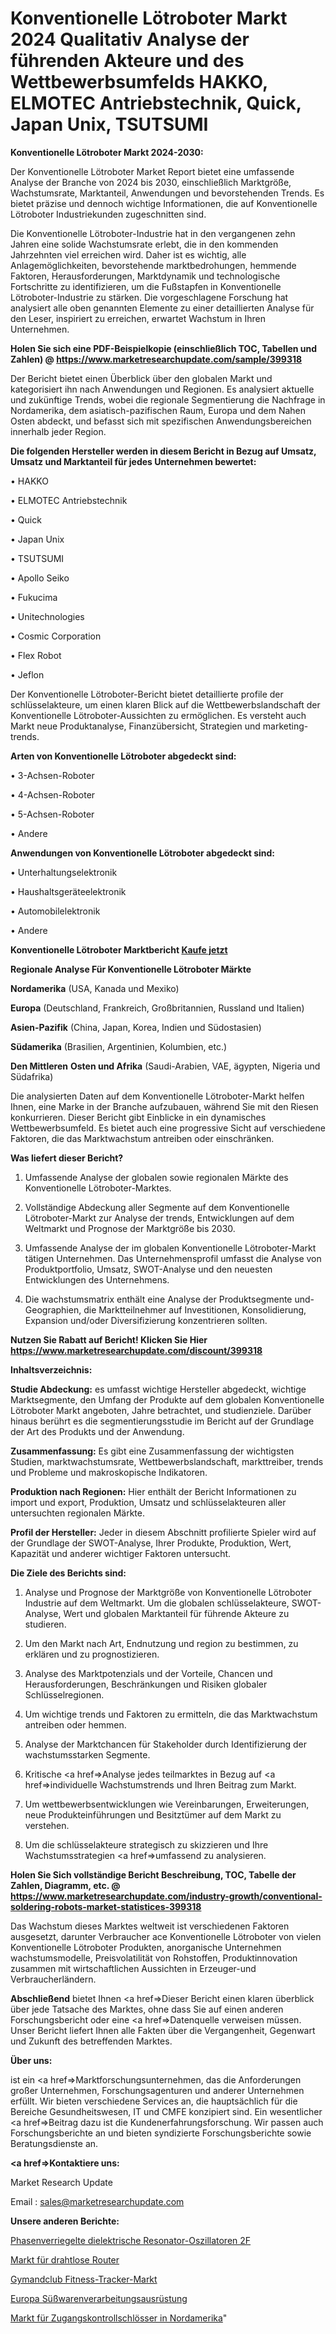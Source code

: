 # Konventionelle Lötroboter Markt 2024 Qualitativ Analyse der führenden Akteure und des Wettbewerbsumfelds HAKKO, ELMOTEC Antriebstechnik, Quick, Japan Unix, TSUTSUMI

<strong>Konventionelle Lötroboter Markt 2024-2030:</strong>

Der Konventionelle Lötroboter Market Report bietet eine umfassende Analyse der Branche von 2024 bis 2030, einschließlich Marktgröße, Wachstumsrate, Marktanteil, Anwendungen und bevorstehenden Trends. Es bietet präzise und dennoch wichtige Informationen, die auf Konventionelle Lötroboter Industriekunden zugeschnitten sind.

Die Konventionelle Lötroboter-Industrie hat in den vergangenen zehn Jahren eine solide Wachstumsrate erlebt, die in den kommenden Jahrzehnten viel erreichen wird. Daher ist es wichtig, alle Anlagemöglichkeiten, bevorstehende marktbedrohungen, hemmende Faktoren, Herausforderungen, Marktdynamik und technologische Fortschritte zu identifizieren, um die Fußstapfen in Konventionelle Lötroboter-Industrie zu stärken. Die vorgeschlagene Forschung hat analysiert alle oben genannten Elemente zu einer detaillierten Analyse für den Leser, inspiriert zu erreichen, erwartet Wachstum in Ihren Unternehmen.

<strong>Holen Sie sich eine PDF-Beispielkopie (einschließlich TOC, Tabellen und Zahlen) @
</strong><strong><a href=https://www.marketresearchupdate.com/sample/399318><strong>https://www.marketresearchupdate.com/sample/399318</u></font></a></strong></strong>

Der Bericht bietet einen Überblick über den globalen Markt und kategorisiert ihn nach Anwendungen und Regionen. Es analysiert aktuelle und zukünftige Trends, wobei die regionale Segmentierung die Nachfrage in Nordamerika, dem asiatisch-pazifischen Raum, Europa und dem Nahen Osten abdeckt, und befasst sich mit spezifischen Anwendungsbereichen innerhalb jeder Region.

<strong>Die folgenden Hersteller werden in diesem Bericht in Bezug auf Umsatz, Umsatz und Marktanteil für jedes Unternehmen bewertet:</strong>

• HAKKO

• ELMOTEC Antriebstechnik

• Quick

• Japan Unix

• TSUTSUMI

• Apollo Seiko

• Fukucima

• Unitechnologies

• Cosmic Corporation

• Flex Robot

• Jeflon

Der Konventionelle Lötroboter-Bericht bietet detaillierte profile der schlüsselakteure, um einen klaren Blick auf die Wettbewerbslandschaft der Konventionelle Lötroboter-Aussichten zu ermöglichen. Es versteht auch Markt neue Produktanalyse, Finanzübersicht, Strategien und marketing-trends.

<strong>Arten von Konventionelle Lötroboter abgedeckt sind:</strong>

• 3-Achsen-Roboter

• 4-Achsen-Roboter

• 5-Achsen-Roboter

• Andere

<strong>Anwendungen von Konventionelle Lötroboter abgedeckt sind:</strong>

• Unterhaltungselektronik

• Haushaltsgeräteelektronik

• Automobilelektronik

• Andere

<strong>Konventionelle Lötroboter Marktbericht <a href=https://www.marketresearchupdate.com/buynow/399318>Kaufe jetzt</a></strong>

<strong>Regionale Analyse Für Konventionelle Lötroboter Märkte</strong>

<strong>Nordamerika</strong> (USA, Kanada und Mexiko)

<strong>Europa</strong> (Deutschland, Frankreich, Großbritannien, Russland und Italien)

<strong>Asien-Pazifik</strong> (China, Japan, Korea, Indien und Südostasien)

<strong>Südamerika</strong> (Brasilien, Argentinien, Kolumbien, etc.)

<strong>Den Mittleren</strong> <strong>Osten und Afrika</strong> (Saudi-Arabien, VAE, ägypten, Nigeria und Südafrika)

Die analysierten Daten auf dem Konventionelle Lötroboter-Markt helfen Ihnen, eine Marke in der Branche aufzubauen, während Sie mit den Riesen konkurrieren. Dieser Bericht gibt Einblicke in ein dynamisches Wettbewerbsumfeld. Es bietet auch eine progressive Sicht auf verschiedene Faktoren, die das Marktwachstum antreiben oder einschränken.

<strong>Was liefert dieser Bericht?</strong>

1. Umfassende Analyse der globalen sowie regionalen Märkte des Konventionelle Lötroboter-Marktes.

2. Vollständige Abdeckung aller Segmente auf dem Konventionelle Lötroboter-Markt zur Analyse der trends, Entwicklungen auf dem Weltmarkt und Prognose der Marktgröße bis 2030.

3. Umfassende Analyse der im globalen Konventionelle Lötroboter-Markt tätigen Unternehmen. Das Unternehmensprofil umfasst die Analyse von Produktportfolio, Umsatz, SWOT-Analyse und den neuesten Entwicklungen des Unternehmens.

4. Die wachstumsmatrix enthält eine Analyse der Produktsegmente und-Geographien, die Marktteilnehmer auf Investitionen, Konsolidierung, Expansion und/oder Diversifizierung konzentrieren sollten.

<strong>Nutzen Sie Rabatt auf Bericht! Klicken Sie Hier
</strong><strong><a href=https://www.marketresearchupdate.com/discount/399318>https://www.marketresearchupdate.com/discount/399318</b></u></font></strong></a>

<strong>Inhaltsverzeichnis:</strong>

<strong>Studie Abdeckung:</strong> es umfasst wichtige Hersteller abgedeckt, wichtige Marktsegmente, den Umfang der Produkte auf dem globalen Konventionelle Lötroboter Markt angeboten, Jahre betrachtet, und studienziele. Darüber hinaus berührt es die segmentierungsstudie im Bericht auf der Grundlage der Art des Produkts und der Anwendung.

<strong>Zusammenfassung:</strong> Es gibt eine Zusammenfassung der wichtigsten Studien, marktwachstumsrate, Wettbewerbslandschaft, markttreiber, trends und Probleme und makroskopische Indikatoren.

<strong>Produktion nach Regionen:</strong> Hier enthält der Bericht Informationen zu import und export, Produktion, Umsatz und schlüsselakteuren aller untersuchten regionalen Märkte.

<strong>Profil der Hersteller:</strong> Jeder in diesem Abschnitt profilierte Spieler wird auf der Grundlage der SWOT-Analyse, Ihrer Produkte, Produktion, Wert, Kapazität und anderer wichtiger Faktoren untersucht.

<strong>Die Ziele des Berichts sind:</strong>

1) Analyse und Prognose der Marktgröße von Konventionelle Lötroboter Industrie auf dem Weltmarkt.
Um die globalen schlüsselakteure, SWOT-Analyse, Wert und globalen Marktanteil für führende Akteure zu studieren.

2) Um den Markt nach Art, Endnutzung und region zu bestimmen, zu erklären und zu prognostizieren.

3) Analyse des Marktpotenzials und der Vorteile, Chancen und Herausforderungen, Beschränkungen und Risiken globaler Schlüsselregionen.

4) Um wichtige trends und Faktoren zu ermitteln, die das Marktwachstum antreiben oder hemmen.

5) Analyse der Marktchancen für Stakeholder durch Identifizierung der wachstumsstarken Segmente.

6) Kritische <a href=>Analyse</a> jedes teilmarktes in Bezug auf <a href=>individuelle</a> Wachstumstrends und Ihren Beitrag zum Markt.

7) Um wettbewerbsentwicklungen wie Vereinbarungen, Erweiterungen, neue Produkteinführungen und Besitztümer auf dem Markt zu verstehen.

8) Um die schlüsselakteure strategisch zu skizzieren und Ihre Wachstumsstrategien <a href=>umfassend</a> zu analysieren.

<strong>Holen Sie Sich vollständige Bericht Beschreibung, TOC, Tabelle der Zahlen, Diagramm, etc. @ </strong><strong><a href=https://www.marketresearchupdate.com/industry-growth/conventional-soldering-robots-market-statistices-399318>https://www.marketresearchupdate.com/industry-growth/conventional-soldering-robots-market-statistices-399318</a></font></strong>

Das Wachstum dieses Marktes weltweit ist verschiedenen Faktoren ausgesetzt, darunter Verbraucher ace Konventionelle Lötroboter von vielen Konventionelle Lötroboter Produkten, anorganische Unternehmen wachstumsmodelle, Preisvolatilität von Rohstoffen, Produktinnovation zusammen mit wirtschaftlichen Aussichten in Erzeuger-und Verbraucherländern.

<strong>Abschließend</strong> bietet Ihnen <a href=>Dieser</a> Bericht einen klaren überblick über jede Tatsache des Marktes, ohne dass Sie auf einen anderen Forschungsbericht oder eine <a href=>Datenquelle</a> verweisen müssen. Unser Bericht liefert Ihnen alle Fakten über die Vergangenheit, Gegenwart und Zukunft des betreffenden Marktes.

<strong>Über uns:</strong>

 ist ein <a href=>Marktfors</a>chungsunternehmen, das die Anforderungen großer Unternehmen, Forschungsagenturen und anderer Unternehmen erfüllt. Wir bieten verschiedene Services an, die hauptsächlich für die Bereiche Gesundheitswesen, IT und CMFE konzipiert sind. Ein wesentlicher <a href=>Beitrag</a> dazu ist die Kundenerfahrungsforschung. Wir passen auch Forschungsberichte an und bieten syndizierte Forschungsberichte sowie Beratungsdienste an.

<strong><a href=>Kontaktiere uns:</a></strong>

Market Research Update

Email : sales@marketresearchupdate.com

<strong>Unsere anderen Berichte:</strong>

<a href=https://www.linkedin.com/pulse/phase-locked-dielectric-resonator-oscillators-2f>Phasenverriegelte dielektrische Resonator-Oszillatoren 2F</a>

<a href=https://www.linkedin.com/pulse/wireless-router-market-size-emerging-trends>Markt für drahtlose Router</a>

<a href=https://www.linkedin.com/pulse/gymandclub-fitness-trackers-market-outlooks>Gymandclub Fitness-Tracker-Markt</a>

<a href=https://www.linkedin.com/pulse/europe-confectionery-candy-processing-equipment>Europa Süßwarenverarbeitungsausrüstung</a>

<a href=https://www.linkedin.com/pulse/north-america-access-control-locks-market-2023-data-analysis>Markt für Zugangskontrollschlösser in Nordamerika</a>"
